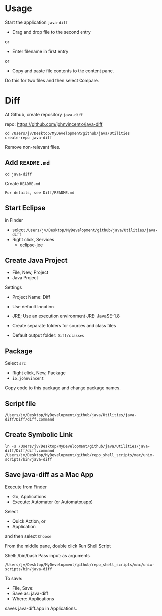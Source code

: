 
# Usage

Start the application `java-diff`

* Drag and drop file to the second entry

or

* Enter filename in first entry

or

* Copy and paste file contents to the content pane.

Do this for two files and then select Compare.

# Diff

At Github, create repository `java-diff`

repo: https://github.com/johnvincentio/java-diff

```
cd /Users/jv/Desktop/MyDevelopment/github/java/Utilities
create-repo java-diff
```

Remove non-relevant files.

## Add `README.md`

```
cd java-diff
```

Create `README.md`

```
For details, see Diff/README.md
```

## Start Eclipse

in Finder

* select `/Users/jv/Desktop/MyDevelopment/github/java/Utilities/java-diff`
* Right click, Services
  * eclipse-jee

## Create Java Project

* File, New, Project
* Java Project

Settings

* Project Name: Diff
* Use default location
* JRE; Use an execution environment JRE: JavaSE-1.8
* Create separate folders for sources and class files

* Default output folder: `Diff/classes`

## Package

Select `src`

* Right click, New, Package
* `io.johnvincent`

Copy code to this package and change package names.

## Script file

`/Users/jv/Desktop/MyDevelopment/github/java/Utilities/java-diff/Diff/diff.command`

## Create Symbolic Link

```
ln -s /Users/jv/Desktop/MyDevelopment/github/java/Utilities/java-diff/Diff/diff.command /Users/jv/Desktop/MyDevelopment/github/repo_shell_scripts/mac/unix-scripts/bin/java-diff
```

## Save java-diff as a Mac App

Execute from Finder

* Go, Applications
* Execute: Automator (or Automator.app)

Select

* Quick Action, or
* Application

and then select `Choose`

From the middle pane, double click Run Shell Script

Shell: /bin/bash
Pass input: as arguments

```
/Users/jv/Desktop/MyDevelopment/github/repo_shell_scripts/mac/unix-scripts/bin/java-diff
```

To save: 

* File, Save:
* Save as: java-diff
* Where: Applications

saves java-diff.app in Applications.
